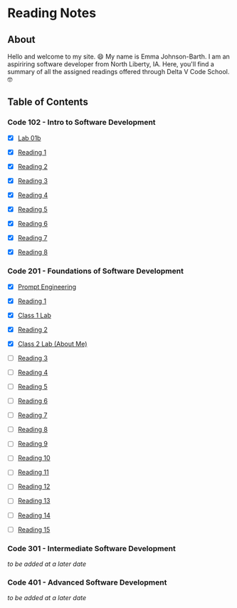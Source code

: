 # Reading Notes

## About

Hello and welcome to my site. :smile: My name is Emma Johnson-Barth. I am an aspiriring software developer from North Liberty, IA. Here, you'll find a summary of all the assigned readings offered through Delta V Code School. :nerd_face:

## Table of Contents

### Code 102 - Intro to Software Development

- [x] [Lab 01b](102/Lab01b.md)

- [x] [Reading 1](102/Read01.md)

- [x] [Reading 2](102/Read02.md)

- [x] [Reading 3](102/Read03.md)

- [x] [Reading 4](102/Read04.md)

- [x] [Reading 5](102/Read05.md)

- [x] [Reading 6](102/Read06.md)

- [x] [Reading 7](102/Read07.md)

- [x] [Reading 8](102/Read08.md)

### Code 201 - Foundations of Software Development

- [x] [Prompt Engineering](201/prompt-engineering.md)

- [x] [Reading 1](201/201Read01.md)

- [x] [Class 1 Lab](201/Class1Lab/index.html)

- [x] [Reading 2](201/201Read02.md)

- [x] [Class 2 Lab (About Me)](201/AboutMe/index.html)

- [ ] [Reading 3](201/201Read03.md)

- [ ] [Reading 4](201/201Read04.md)

- [ ] [Reading 5](201/201Read05.md)

- [ ] [Reading 6](201/201Read06.md)

- [ ] [Reading 7](201/201Read07.md)

- [ ] [Reading 8](201/201Read08.md)

- [ ] [Reading 9](201/201Read09.md)

- [ ] [Reading 10](201/201Read10.md)

- [ ] [Reading 11](201/201Read11.md)

- [ ] [Reading 12](201/201Read12.md)

- [ ] [Reading 13](201/201Read13.md)

- [ ] [Reading 14](201/201Read14.md)

- [ ] [Reading 15](201/201Read15.md)

### Code 301 - Intermediate Software Development

*to be added at a later date*

### Code 401 - Advanced Software Development

*to be added at a later date*
